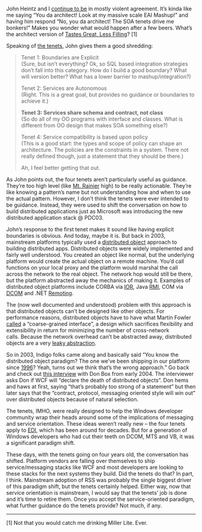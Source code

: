 John Heintz and I [continue to
be](http://johnheintz.blogspot.com/2007/08/soa-integration-rpc-and-constraints.html)
in mostly violent agreement. It’s kinda like me saying “You da
architect! Look at my massive scale EAI Mashup!” and having him respond
“No, you da architect! The SOA tenets drive me bonkers!” Makes you
wonder what would happen after a few beers. What’s the architect version
of [Tastes Great, Less
Filling](http://en.wikipedia.org/wiki/Miller_Lite#Advertising)? [1]

Speaking of [the
tenets](http://msdn.microsoft.com/msdnmag/issues/04/01/Indigo/default.aspx#S1),
John gives them a good shredding:

> Tenet 1: Boundaries are Explicit\
> (Sure, but isn’t everything? Ok, so SQL based integration strategies
> don’t fall into this category. How do I build a good boundary? What
> will version better? What has a lower barrier to mashup/integration?)
>
> Tenet 2: Services are Autonomous\
> (Right. This is a great goal, but provides no guidance or boundaries
> to achieve it.)
>
> **Tenet 3: Services share schema and contract, not class**\
> (So do all of my OO programs with interface and classes. What is
> different from OO design that makes SOA something else?)
>
> Tenet 4: Service compatibility is based upon policy\
> (This is a good start: the types and scope of policy can shape an
> architecture. The policies are the constraints in a system. There not
> really defined though, just a statement that they should be there.)
>
> Ah, I feel better getting that out.

As John points out, the four tenets aren’t particularly useful as
guidance. They’re too high level (like [Mt.
Rainier](http://www.nps.gov/mora/) high) to be really actionable.
They’re like knowing a pattern’s name but not understanding how and when
to use the actual pattern. However, I don’t think the tenets were ever
intended to be guidance. Instead, they were used to shift the
conversation on how to build distributed applications just as Microsoft
was introducing the new distributed application stack @ PDC03.

John’s response to the first tenet makes it sound like having explicit
boundaries is obvious. And today, maybe it is. But back in 2003,
mainstream platforms typically used a [distributed
object](http://en.wikipedia.org/wiki/Distributed_objects) approach to
building distributed apps. Distributed objects were widely implemented
and fairly well understood. You created an object like normal, but the
underlying platform would create the actual object on a remote machine.
You’d call functions on your local proxy and the platform would marshal
the call across the network to the real object. The network hop would
still be there, but the platform abstracted away the mechanics of making
it. Examples of distributed object platforms include CORBA via
[IOR](http://en.wikipedia.org/wiki/Interoperable_Object_Reference), Java
[RMI](http://en.wikipedia.org/wiki/Java_remote_method_invocation), COM
via
[DCOM](http://en.wikipedia.org/wiki/Distributed_Component_Object_Model)
and .NET [Remoting](http://en.wikipedia.org/wiki/.Net_Remoting).

The (now well documented and understood) problem with this approach is
that distributed objects can’t be designed like other objects. For
performance reasons, distributed objects have to have what Martin Fowler
[called](http://www.ddj.com/architect/184414966) a “coarse-grained
interface”, a design which sacrifices flexibility and extensibility in
return for minimizing the number of cross-network calls. Because the
network overhead can’t be abstracted away, distributed objects are a
very [leaky
abstraction](http://www.joelonsoftware.com/articles/LeakyAbstractions.html).

So in 2003, Indigo folks came along and basically said “You know the
distributed object paradigm? The one we’ve been shipping in our platform
since [1996](http://en.wikipedia.org/wiki/NT4)? Yeah, turns out we think
that’s the wrong approach.” Go back and check out [this
interview](http://www.theserverside.net/tt/talks/videos/DonBox/interview.tss?bandwidth=56k)
with Don Box from early 2004. The interviewer asks Don if WCF will
“declare the death of distributed objects”. Don hems and haws at first,
saying “that’s probably too strong of a statement” but then later says
that the “contract, protocol, messaging oriented style will win out”
over distributed objects because of natural selection.

The tenets, IMHO, were really designed to help the Windows developer
community wrap their heads around some of the implications of messaging
and service orientation. These ideas weren’t really new – the four
tenets apply to
[EDI](http://en.wikipedia.org/wiki/Electronic_Data_Interchange), which
has been around for decades. But for a generation of Windows developers
who had cut their teeth on DCOM, MTS and VB, it was a significant
paradigm shift.

These days, with the tenets going on four years old, the conversation
has shifted. Platform vendors are falling over themselves to ship
service/messaging stacks like WCF and most developers are looking to
these stacks for the next systems they build. Did the tenets do that? In
part, I think. Mainstream adoption of RSS was probably the single
biggest driver of this paradigm shift, but the tenets certainly helped.
Either way, now that service orientation is mainstream, I would say that
the tenets’ job is done and it’s time to retire them. Once you accept
the service-oriented paradigm, what further guidance do the tenets
provide? Not much, if any.

------------------------------------------------------------------------

[1] Not that you would catch me drinking Miller Lite. Ever.
